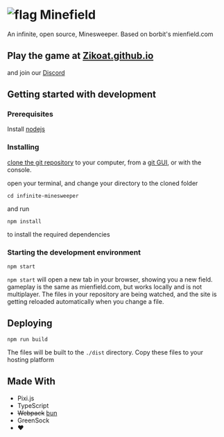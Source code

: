# ![flag](https://i.imgur.com/YnpGd36.png) Minefield

An infinite, open source, Minesweeper. Based on borbit's mienfield.com

## Play the game at [Zikoat.github.io](https://zikoat.github.io/)

and join our [Discord][discord]

## Getting started with development

### Prerequisites

Install [nodejs](https://nodejs.org/en/)

### Installing

[clone the git repository](https://help.github.com/articles/cloning-a-repository/) to your computer, from a [git GUI](https://www.sourcetreeapp.com/), or with the console.

open your terminal, and change your directory to the cloned folder

```shell
cd infinite-minesweeper
```

and run

```shell
npm install
```

to install the required dependencies

### Starting the development environment

```shell
npm start
```

`npm start` will open a new tab in your browser, showing you a new field. gameplay is the same as mienfield.com, but works locally and is not multiplayer. The files in your repository are being watched, and the site is getting reloaded automatically when you change a file.

## Deploying

```shell
npm run build
```

The files will be built to the `./dist` directory. Copy these files to your hosting platform

## Made With

- Pixi.js
- TypeScript
- ~~Webpack~~ [bun](https://bun.sh/)
- GreenSock
- :heart:

[discord]: https://discord.gg/XzpSVxx
[mail]: mailto:sschoeler99@gmail.com
